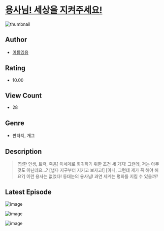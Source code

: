 # [용사님! 세상을 지켜주세요!](https://comic.naver.com/bestChallenge/list?titleId=811262)
![thumbnail](https://image-comic.pstatic.net/user_contents_data/challenge_comic/2023/05/25/360898/upload_7149245851345629744_480x623.jpeg)

## Author
- [이름있음](https://comic.naver.com/artistTitle?id=360898)

## Rating
- 10.00

## View Count
- 28

## Genre
- 판타지, 개그

## Description
> [망한 인생, 트럭, 죽음] 이세계로 회귀하기 위한 조건 세 가지! 그런데, 저는 아무것도 아닌데요...? [냅다 지구부터 지키고 보자고!] [아니, 그런데 제가 꼭 해야 해요?] 이런 용사는 없었다! 동태눈의 용사님! 과연 세계는 평화를 지킬 수 있을까?


## Latest Episode
![image](https://image-comic.pstatic.net/user_contents_data/challenge_comic/2023/05/25/360898/upload_3558181674001917235.jpeg)

![image](https://image-comic.pstatic.net/user_contents_data/challenge_comic/2023/05/25/360898/upload_3558515941978891107.jpeg)

![image](https://image-comic.pstatic.net/user_contents_data/challenge_comic/2023/05/25/360898/upload_7233451924343894630.jpeg)
